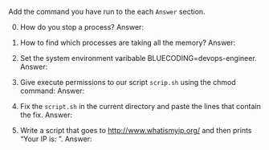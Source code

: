 
Add the command you have run to the each `Answer` section.

0. How do you stop a process?
Answer: 

1. How to find which processes are taking all the memory?
Answer: 

2. Set the system environment varibable BLUECODING=devops-engineer.
Answer:

3. Give execute permissions to our script `scrip.sh` using the chmod command:
Answer:

4. Fix the `script.sh` in the current directory and paste the lines that contain the fix.
Answer: 

5. Write a script that goes to http://www.whatismyip.org/ and then prints “Your IP is: <Result from site>”.
Answer: